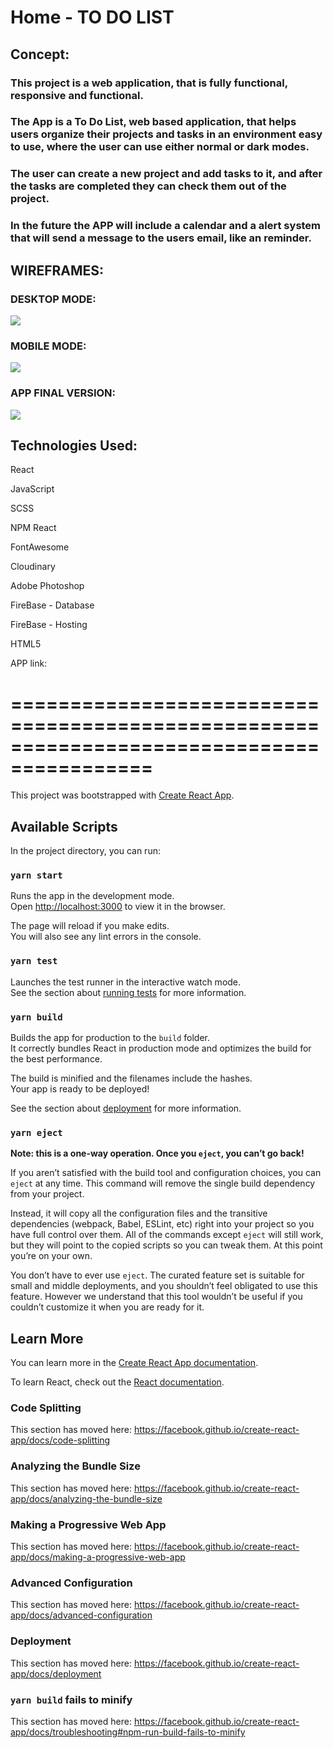 # **Home - TO DO LIST**

## **Concept:**

### This project is a web application, that is fully functional, responsive and functional.
### The App is a To Do List, web based application, that helps users organize their projects and tasks in an environment easy to use, where the user can use either normal or dark modes. 
### The user can create a new project and add tasks to it, and after the tasks are completed they can check them out of the project.
### In the future the APP will include a calendar and a alert system that will send a message to the users email, like an reminder. 



## **WIREFRAMES:**

### **DESKTOP MODE:**

![](https://res.cloudinary.com/dqiighjqq/image/upload/v1596572316/wire1_do03dc.png)

### **MOBILE MODE:**

![](https://res.cloudinary.com/dqiighjqq/image/upload/v1596572513/wire2_zo8xte.png)

### **APP FINAL VERSION:**

![](https://res.cloudinary.com/dqiighjqq/image/upload/v1596572732/2du_final_szkvgb.png)




## **Technologies Used:**

React

JavaScript

SCSS

NPM React

FontAwesome

Cloudinary

Adobe Photoshop

FireBase - Database

FireBase - Hosting

HTML5





APP link: 













# **==========================================================================================**


This project was bootstrapped with [Create React App](https://github.com/facebook/create-react-app).

## Available Scripts

In the project directory, you can run:

### `yarn start`

Runs the app in the development mode.<br />
Open [http://localhost:3000](http://localhost:3000) to view it in the browser.

The page will reload if you make edits.<br />
You will also see any lint errors in the console.

### `yarn test`

Launches the test runner in the interactive watch mode.<br />
See the section about [running tests](https://facebook.github.io/create-react-app/docs/running-tests) for more information.

### `yarn build`

Builds the app for production to the `build` folder.<br />
It correctly bundles React in production mode and optimizes the build for the best performance.

The build is minified and the filenames include the hashes.<br />
Your app is ready to be deployed!

See the section about [deployment](https://facebook.github.io/create-react-app/docs/deployment) for more information.

### `yarn eject`

**Note: this is a one-way operation. Once you `eject`, you can’t go back!**

If you aren’t satisfied with the build tool and configuration choices, you can `eject` at any time. This command will remove the single build dependency from your project.

Instead, it will copy all the configuration files and the transitive dependencies (webpack, Babel, ESLint, etc) right into your project so you have full control over them. All of the commands except `eject` will still work, but they will point to the copied scripts so you can tweak them. At this point you’re on your own.

You don’t have to ever use `eject`. The curated feature set is suitable for small and middle deployments, and you shouldn’t feel obligated to use this feature. However we understand that this tool wouldn’t be useful if you couldn’t customize it when you are ready for it.

## Learn More

You can learn more in the [Create React App documentation](https://facebook.github.io/create-react-app/docs/getting-started).

To learn React, check out the [React documentation](https://reactjs.org/).

### Code Splitting

This section has moved here: https://facebook.github.io/create-react-app/docs/code-splitting

### Analyzing the Bundle Size

This section has moved here: https://facebook.github.io/create-react-app/docs/analyzing-the-bundle-size

### Making a Progressive Web App

This section has moved here: https://facebook.github.io/create-react-app/docs/making-a-progressive-web-app

### Advanced Configuration

This section has moved here: https://facebook.github.io/create-react-app/docs/advanced-configuration

### Deployment

This section has moved here: https://facebook.github.io/create-react-app/docs/deployment

### `yarn build` fails to minify

This section has moved here: https://facebook.github.io/create-react-app/docs/troubleshooting#npm-run-build-fails-to-minify
